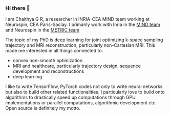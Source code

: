 ### Hi there 👋

I am Chaithya G R, a researcher in INRIA-CEA MIND team working at Neurospin, CEA Paris-Saclay.
I primarily work with Inria in the [MIND team](https://team.inria.fr/mind/) and Neurospin in the [METRIC team](http://joliot.cea.fr/drf/joliot/en/Pages/research_entities/NeuroSpin/unirs/METRIC.aspx)

The topic of my PhD is deep learning for joint optimizing k-space sampling trajectory and MRI reconstruction, particularly non-Cartesian MRI. This made me interested in all things connected to:
- convex non-smooth optimization
- MRI and healthcare, particularly trajectory design, sequence development and reconstructions
- deep learning

I like to write TensorFlow, PyTorch codes not only to write neural networks but also to build other related functionalities.
I particularly love to build onto algorithms to drastically speed up computations through GPU implementations or parallel computations, algorithmic development etc.
Open source is definitely my motto.
